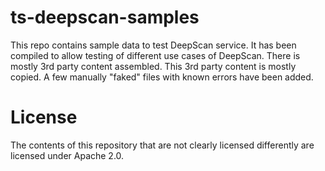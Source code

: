 # ts-deepscan-samples
This repo contains sample data to test DeepScan service. It has been compiled to allow testing of different use cases of DeepScan. There is mostly 3rd party content assembled. This 3rd party content is mostly copied. A few manually "faked" files with known errors have been added.

# License
The contents of this repository that are not clearly licensed differently are licensed under Apache 2.0. 
